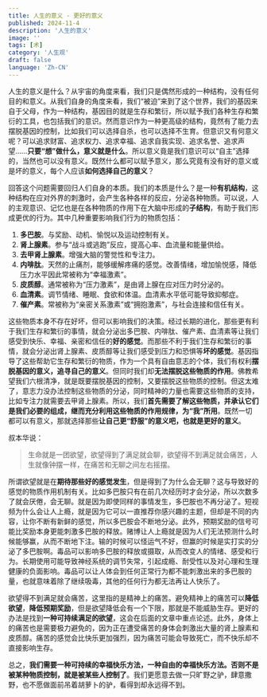 ```yaml
---
title: 人生的意义 - 更好的意义
published: 2024-11-4
description: '人生的意义'
image: ''
tags: [术]
category: '人生观'
draft: false
language: 'Zh-CN'
---
```

人生的意义是什么？从宇宙的角度来看，我们只是偶然形成的一种结构，没有任何目的和意义。从我们自身的角度来看，我们“被迫”来到了这个世界，我们的基因来自于父母，作为一种结构，基因目的就是生存和繁衍，所以赋予我们各种生存和繁衍的工具，也包括我们的意识。然而意识作为一种更高级的结构，竟然有了能力去摆脱基因的控制，比如我们可以选择自杀，也可以选择不生育。但意识又有何意义呢？可以追求财富、追求权力、追求幸福、追求自我实现、追求名誉、追求声望……**只要“想”做什么，意义就是什么**。所以意义竟是我们意识可以“自主”选择的，当然也可以没有意义。既然什么都可以赋予意义，那么究竟有没有好的意义或是坏的意义，每个人应该**如何选择自己的意义**？

回答这个问题需要回归人们自身的本质。我们的本质是什么？是一种**有机结构**，这种结构在应对外界的刺激时，会产生各种各样的反应，分泌各种物质。可以说，人的主观意识、记忆也是在各种物质的作用下在大脑中形成的**子结构**，有助于我们形成更优的行为。其中几种重要影响我们行为的物质包括：

1. **多巴胺**。与奖励、动机、愉悦以及运动控制有关。
2. **肾上腺素**。参与“战斗或逃跑”反应，提高心率、血流量和能量供给。
3. **去甲肾上腺素**。增强大脑的警觉性和专注力。
4. **内啡肽**。天然的止痛剂，能够缓解疼痛的感觉。改善情绪，增加愉悦感，降低压力水平因此常被称为“幸福激素”。
5. **皮质醇**。通常被称为“压力激素”，是由肾上腺在应对压力时分泌的。
6. **血清素**。调节情绪、睡眠、食欲和体温。血清素水平低可能导致抑郁症。
7. **催产素**。常被称为“亲密关系激素”或“拥抱激素”，与社会连接和信任有关。

这些物质本身不存在好坏，但可以影响我们的决策。经过长期的进化，那些更有利于我们生存和繁衍的事情，就会分泌出多巴胺、内啡肽、催产素、血清素等让我们感受到快乐、幸福、亲密和信任的**好的感觉**。而那些不利于我们生存和繁衍的事情，就会分泌出肾上腺素、皮质醇等让我们感受到压力和恐惧等**坏的感觉**。基因指导了这些帮助它生存和繁衍的物质，作为一个具有自由意志的个体，我们有权利**摆脱基因的意义，追寻自己的意义**。但同时我们却**无法摆脱这些物质的作用**。佛教希望我们六根清净，就是既要摆脱基因的控制，又要摆脱这些物质的控制。但这太难了，意志力没办法控制这些物质的分泌，同时精神的力量也需要这些物质的支持，比如专注力就需要去甲肾上腺素。所以，我们**首先需要了解这些物质，并承认它们是我们必要的组成，继而充分利用这些物质的作用规律，为“我”所用**。既然一切都可以有意义，那就选择那些**让自己更“舒服”的意义吧，也就是更好的意义**。

叔本华说：

> 生命就是一团欲望，欲望得到了满足就会聊，欲望得不到满足就会痛苦，人生就像钟摆一样，在痛苦和无聊之间左右摇摆。

所谓欲望就是在**期待那些好的感觉发生**，但是得到了为什么会无聊？这与导致好的感觉的物质作用机制有关。比如多巴胺只有在前几次经历时才会分泌，所以次数多了就会厌倦，会无聊。就是因为即使同样的事情发生，多巴胺也不再分泌了。短视频为什么会让人上瘾，就是因为它可以一直推荐你感兴趣的主题，但却是不同的内容，让你不断有新鲜的感觉，所以多巴胺会不断地分泌。此外，预期奖励的信号可能比奖励本身更能刺激多巴胺的释放。赌博让人上瘾就是因为人们无法预测什么时候能够赢，从而不断地下注。输的时候可以怪运气不好，但赢的时候是实打实的分泌了多巴胺啊。毒品可以影响多巴胺的释放或摄取，从而改变人的情绪、感受和行为。长期使用可能导致神经系统的调节失常，引起成瘾、耐受性以及对心理和生理健康的负面影响。毒品可以让人体会到任何正常行为都不能刺激出来的多巴胺的量，也就意味着除了继续吸毒，其他的任何行为都无法再让人快乐了。

欲望得不到满足就会痛苦，这里指的是精神上的痛苦。避免精神上的痛苦可以**降低欲望**，**降低预期奖励**，但是欲望降低会有一个下限，那就是不能威胁生存。更好的办法是找到**一种可持续满足的欲望**，这会在后面的文章中重点论述。此外，身体上的痛苦也是需要极力避免的，因为正在遭受痛苦的身体会刺激出大量的肾上腺素和皮质醇。痛苦的感觉会比快乐更加强烈，因为痛苦可能会导致死亡，而不快乐却不直接影响生存。

总之，**我们需要一种可持续的幸福快乐方法，一种自由的幸福快乐方法。否则不是被某种物质控制，就是被某些人控制了**。我们更愿意去做一只旷野之驴，肆意撒野，也不愿做面前吊着胡萝卜的驴，看得到却永远得不到。
